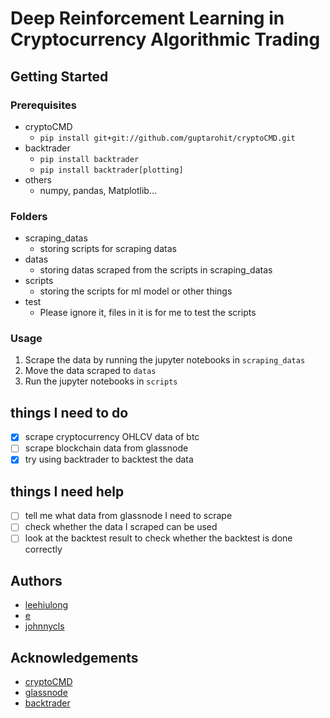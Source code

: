 # Deep Reinforcement Learning in Cryptocurrency Algorithmic Trading


## Getting Started
### Prerequisites
* cryptoCMD
	* `pip install git+git://github.com/guptarohit/cryptoCMD.git`
* backtrader
	* `pip install backtrader`
	* `pip install backtrader[plotting]`
* others
	* numpy, pandas, Matplotlib...

### Folders
* scraping_datas
	* storing scripts for scraping datas
* datas
	* storing datas scraped from the scripts in scraping_datas
* scripts
	* storing the scripts for ml model or other things
* test
	* Please ignore it, files in it is for me to test the scripts

### Usage
1. Scrape the data by running the jupyter notebooks in `scraping_datas`
2. Move the data scraped to `datas`
3. Run the jupyter notebooks in `scripts`

## things I need to do
- [x] scrape cryptocurrency OHLCV data of btc
- [ ] scrape blockchain data from glassnode 
- [x] try using backtrader to backtest the data  

## things I need help
- [ ] tell me what data from glassnode I need to scrape
- [ ] check whether the data I scraped can be used
- [ ] look at the backtest result to check whether the backtest is done correctly

## Authors
* [leehiulong](https://github.com/leehiulong)
* [e](https://github.com/Nonug)
* [johnnycls](https://github.com/johnnycls)

## Acknowledgements
* [cryptoCMD](https://github.com/guptarohit/cryptoCMD)
* [glassnode](https://glassnode.com/)
* [backtrader](https://www.backtrader.com/)